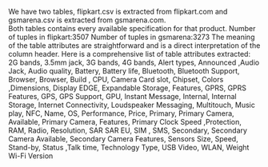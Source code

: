 We have two tables, flipkart.csv is extracted from flipkart.com and gsmarena.csv is extracted from gsmarena.com.  
Both tables contains every available specification for that product.
Number of tuples in flipkart:3507
Number of tuples in gsmarena:3273
The meaning of the table attributes are straightforward and is a direct interpretation of the column header.
Here is a comprehensive list of table attributes extracted:
2G bands, 3.5mm jack, 3G bands, 4G bands, Alert types, Announced ,Audio Jack, Audio quality, Battery, Battery life, Bluetooth, Bluetooth Support, Browser, Browser, Build , CPU, Camera	Card slot, Chipset, Colors ,Dimensions, Display EDGE, Expandable Storage, Features, GPRS, GPRS Features, GPS, GPS Support, GPU, Instant Message, Internal, Internal Storage, Internet Connectivity, Loudspeaker	Messaging, Multitouch, Music play, NFC, Name, OS, Performance, Price, Primary, Primary Camera, Available, Primary Camera, Features, Primary Clock Speed	,Protection, RAM, Radio, Resolution, SAR	SAR EU, SIM	, SMS,	Secondary, Secondary Camera Available,	Secondary Camera Features,	Sensors	Size,	Speed,	Stand-by,	Status	,Talk time,	Technology	Type,	USB	Video,	WLAN,	Weight	Wi-Fi Version
